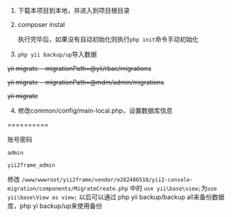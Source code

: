 1. 下载本项目到本地，并进入到项目根目录
2. composer instal

   执行完毕后，如果没有自动初始化则执行`php init`命令手动初始化
   
3. `php yii backup/up`导入数据

~~yii migrate --migrationPath=@yii/rbac/migrations~~

~~yii migrate --migrationPath=@mdm/admin/migrations~~

~~yii migrate~~

4. 修改common/config/main-local.php，设置数据库信息

==========

账号密码
```
admin

yii2frame_admin
```
修改
`/www/wwwroot/yii2frame/vendor/e282486518/yii2-console-migration/components/MigrateCreate.php`
中的
`use yii\base\view;`为`use yii\base\View as view;`
以后可以通过 php yii backup/backup all来备份数据库，php yi backup/up来使用备份
